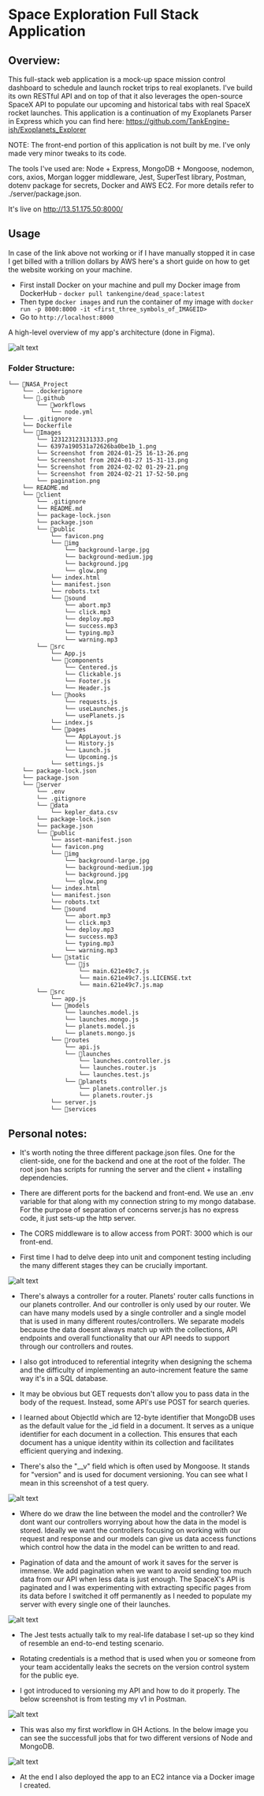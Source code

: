 # Space Exploration Full Stack Application

## Overview:

This full-stack web application is a mock-up space mission control dashboard to schedule and launch rocket trips to real exoplanets. I've build its own RESTful API and on top of that it also leverages the open-source SpaceX API to populate our upcoming and historical tabs with real SpaceX rocket launches. This application is a continuation of my Exoplanets Parser in Express which you can find here: https://github.com/TankEngine-ish/Exoplanets_Explorer 

NOTE: The front-end portion of this application is not built by me. I've only made very minor tweaks to its code.

The tools I've used are: Node + Express, MongoDB + Mongoose, nodemon, cors, axios, Morgan logger middleware, Jest, SuperTest library, Postman, dotenv package for secrets, Docker and AWS EC2. For more details refer to ./server/package.json.

It's live on http://13.51.175.50:8000/

## Usage

In case of the link above not working or if I have manually stopped it in case I get billed with a trillion dollars by AWS here's a short guide on how to get the website working on your machine.

* First install Docker on your machine and pull my Docker image from DockerHub - `docker pull tankengine/dead_space:latest`
* Then type `docker images` and run the container of my image with `docker run -p 8000:8000 -it <first_three_symbols_of_IMAGEID>`
* Go to `http://localhost:8000`

A high-level overview of my app's architecture (done in Figma).

![alt text](<Images/Screenshot from 2024-02-02 01-29-21.png>)


### Folder Structure:

```
└── 📁NASA_Project
    └── .dockerignore
    └── 📁.github
        └── 📁workflows
            └── node.yml
    └── .gitignore
    └── Dockerfile
    └── 📁Images
        └── 123123123131333.png
        └── 6397a190531a72626ba0be1b_1.png
        └── Screenshot from 2024-01-25 16-13-26.png
        └── Screenshot from 2024-01-27 15-31-13.png
        └── Screenshot from 2024-02-02 01-29-21.png
        └── Screenshot from 2024-02-21 17-52-50.png
        └── pagination.png
    └── README.md
    └── 📁client
        └── .gitignore
        └── README.md
        └── package-lock.json
        └── package.json
        └── 📁public
            └── favicon.png
            └── 📁img
                └── background-large.jpg
                └── background-medium.jpg
                └── background.jpg
                └── glow.png
            └── index.html
            └── manifest.json
            └── robots.txt
            └── 📁sound
                └── abort.mp3
                └── click.mp3
                └── deploy.mp3
                └── success.mp3
                └── typing.mp3
                └── warning.mp3
        └── 📁src
            └── App.js
            └── 📁components
                └── Centered.js
                └── Clickable.js
                └── Footer.js
                └── Header.js
            └── 📁hooks
                └── requests.js
                └── useLaunches.js
                └── usePlanets.js
            └── index.js
            └── 📁pages
                └── AppLayout.js
                └── History.js
                └── Launch.js
                └── Upcoming.js
            └── settings.js
    └── package-lock.json
    └── package.json
    └── 📁server
        └── .env
        └── .gitignore
        └── 📁data
            └── kepler_data.csv
        └── package-lock.json
        └── package.json
        └── 📁public
            └── asset-manifest.json
            └── favicon.png
            └── 📁img
                └── background-large.jpg
                └── background-medium.jpg
                └── background.jpg
                └── glow.png
            └── index.html
            └── manifest.json
            └── robots.txt
            └── 📁sound
                └── abort.mp3
                └── click.mp3
                └── deploy.mp3
                └── success.mp3
                └── typing.mp3
                └── warning.mp3
            └── 📁static
                └── 📁js
                    └── main.621e49c7.js
                    └── main.621e49c7.js.LICENSE.txt
                    └── main.621e49c7.js.map
        └── 📁src
            └── app.js
            └── 📁models
                └── launches.model.js
                └── launches.mongo.js
                └── planets.model.js
                └── planets.mongo.js
            └── 📁routes
                └── api.js
                └── 📁launches
                    └── launches.controller.js
                    └── launches.router.js
                    └── launches.test.js
                └── 📁planets
                    └── planets.controller.js
                    └── planets.router.js
            └── server.js
            └── 📁services

```



## Personal notes:

* It's worth noting the three different package.json files. One for the client-side, one for the backend and one at the root of the folder. The root json has scripts for running the server and the client + installing dependencies.

* There are different ports for the backend and front-end. We use an .env variable for that along with my connection string to my mongo database. For the purpose of separation of concerns server.js has no express code, it just sets-up the http server. 

* The CORS middleware is to allow access from PORT: 3000 which is our front-end.

* First time I had to delve deep into unit and component testing including the many different stages they can be crucially important.

![alt text](Images/6397a190531a72626ba0be1b_1.png)

* There's always a controller for a router. Planets' router calls functions in our planets controller. And our controller is only used by our router. We can have many models used by a single controller and a single model that is used in many different routes/controllers. We separate models because the data doesnt always match up with the collections, API endpoints and overall functionality that our API needs to support through our controllers and routes.

* I also got introduced to referential integrity when designing the schema and the difficulty of implementing an auto-increment feature the same way it's in a SQL database.

* It may be obvious but GET requests don't allow you to pass data in the body of the request. Instead, some API's use POST for search queries.

* I learned about ObjectId which are 12-byte identifier that MongoDB uses as the default value for the _id field in a document. It serves as a unique identifier for each document in a collection.
This ensures that each document has a unique identity within its collection and facilitates efficient querying and indexing.

* There's also the "__v" field which is often used by Mongoose. It stands for "version" and is used for document versioning.
You can see what I mean in this screenshot of a test query.

![alt text](<Images/Screenshot from 2024-01-25 16-13-26.png>)

* Where do we draw the line between the model and the controller? We dont want our controllers worrying about how the data in the model is stored. Ideally we want the controllers focusing on working with our request and response and our models can give us data access functions which control how the data in the model can be written to and read. 

* Pagination of data and the amount of work it saves for the server is immense. We add pagination when we want to avoid sending too much data from our API when less data is just enough. The SpaceX's API is paginated and I was experimenting with extracting specific pages from its data before I switched it off permanently as I needed to populate my server with every single one of their launches.


![alt text](Images/pagination.png)


* The Jest tests actually talk to my real-life database I set-up so they kind of resemble an end-to-end testing scenario.

* Rotating credentials is a method that is used when you or someone from your team accidentally leaks the secrets on the version control system for the public eye.

* I got introduced to versioning my API and how to do it properly. The below screenshot is from testing my v1 in Postman.

![alt text](<Images/Screenshot from 2024-01-27 15-31-13.png>)


* This was also my first workflow in GH Actions. In the below image you can see the successfull jobs that for two different versions of Node and MongoDB.

![alt text](<Images/Screenshot from 2024-02-21 17-52-50.png>)


* At the end I also deployed the app to an EC2 intance via a Docker image I created.